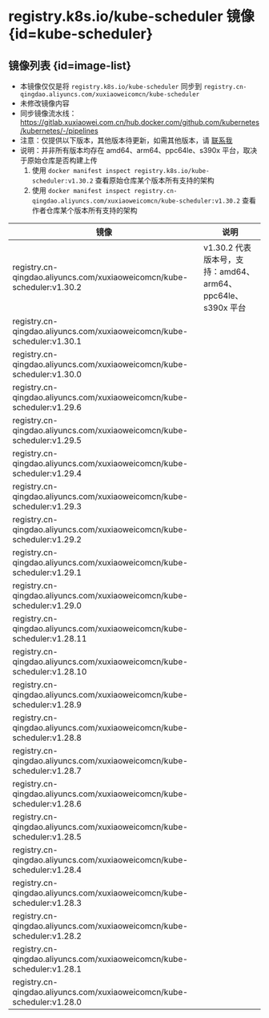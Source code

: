 # registry.k8s.io/kube-scheduler 镜像 {id=kube-scheduler}

## 镜像列表 {id=image-list}

- 本镜像仅仅是将 `registry.k8s.io/kube-scheduler` 同步到 `registry.cn-qingdao.aliyuncs.com/xuxiaoweicomcn/kube-scheduler`
- 未修改镜像内容
- 同步镜像流水线：https://gitlab.xuxiaowei.com.cn/hub.docker.com/github.com/kubernetes/kubernetes/-/pipelines
- 注意：仅提供以下版本，其他版本待更新，如需其他版本，请 [联系我](../../../guide/website.md)
- 说明：并非所有版本均存在 amd64、arm64、ppc64le、s390x 平台，取决于原始仓库是否构建上传
    1. 使用 `docker manifest inspect registry.k8s.io/kube-scheduler:v1.30.2` 查看原始仓库某个版本所有支持的架构
    2. 使用 `docker manifest inspect registry.cn-qingdao.aliyuncs.com/xuxiaoweicomcn/kube-scheduler:v1.30.2` 查看作者仓库某个版本所有支持的架构

| 镜像                                                                      | 说明                                            |
|-------------------------------------------------------------------------|-----------------------------------------------|
| registry.cn-qingdao.aliyuncs.com/xuxiaoweicomcn/kube-scheduler:v1.30.2  | v1.30.2 代表版本号，支持：amd64、arm64、ppc64le、s390x 平台 |
| registry.cn-qingdao.aliyuncs.com/xuxiaoweicomcn/kube-scheduler:v1.30.1  |                                               |
| registry.cn-qingdao.aliyuncs.com/xuxiaoweicomcn/kube-scheduler:v1.30.0  |                                               |
| registry.cn-qingdao.aliyuncs.com/xuxiaoweicomcn/kube-scheduler:v1.29.6  |                                               |
| registry.cn-qingdao.aliyuncs.com/xuxiaoweicomcn/kube-scheduler:v1.29.5  |                                               |
| registry.cn-qingdao.aliyuncs.com/xuxiaoweicomcn/kube-scheduler:v1.29.4  |                                               |
| registry.cn-qingdao.aliyuncs.com/xuxiaoweicomcn/kube-scheduler:v1.29.3  |                                               |
| registry.cn-qingdao.aliyuncs.com/xuxiaoweicomcn/kube-scheduler:v1.29.2  |                                               |
| registry.cn-qingdao.aliyuncs.com/xuxiaoweicomcn/kube-scheduler:v1.29.1  |                                               |
| registry.cn-qingdao.aliyuncs.com/xuxiaoweicomcn/kube-scheduler:v1.29.0  |                                               |
| registry.cn-qingdao.aliyuncs.com/xuxiaoweicomcn/kube-scheduler:v1.28.11 |                                               |
| registry.cn-qingdao.aliyuncs.com/xuxiaoweicomcn/kube-scheduler:v1.28.10 |                                               |
| registry.cn-qingdao.aliyuncs.com/xuxiaoweicomcn/kube-scheduler:v1.28.9  |                                               |
| registry.cn-qingdao.aliyuncs.com/xuxiaoweicomcn/kube-scheduler:v1.28.8  |                                               |
| registry.cn-qingdao.aliyuncs.com/xuxiaoweicomcn/kube-scheduler:v1.28.7  |                                               |
| registry.cn-qingdao.aliyuncs.com/xuxiaoweicomcn/kube-scheduler:v1.28.6  |                                               |
| registry.cn-qingdao.aliyuncs.com/xuxiaoweicomcn/kube-scheduler:v1.28.5  |                                               |
| registry.cn-qingdao.aliyuncs.com/xuxiaoweicomcn/kube-scheduler:v1.28.4  |                                               |
| registry.cn-qingdao.aliyuncs.com/xuxiaoweicomcn/kube-scheduler:v1.28.3  |                                               |
| registry.cn-qingdao.aliyuncs.com/xuxiaoweicomcn/kube-scheduler:v1.28.2  |                                               |
| registry.cn-qingdao.aliyuncs.com/xuxiaoweicomcn/kube-scheduler:v1.28.1  |                                               |
| registry.cn-qingdao.aliyuncs.com/xuxiaoweicomcn/kube-scheduler:v1.28.0  |                                               |

<style>

._image_registry_cn-qingdao_aliyuncs_com_xuxiaoweicomcn_kube-scheduler table tr th:nth-child(1), 
._image_registry_cn-qingdao_aliyuncs_com_xuxiaoweicomcn_kube-scheduler table tr td:nth-child(1) {
    min-width: 525px;
}

._image_registry_cn-qingdao_aliyuncs_com_xuxiaoweicomcn_kube-scheduler table tr th:nth-child(2), 
._image_registry_cn-qingdao_aliyuncs_com_xuxiaoweicomcn_kube-scheduler table tr td:nth-child(2) {
    min-width: 455px;
}

</style>
